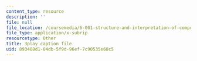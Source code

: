 ```yaml
---
content_type: resource
description: ''
file: null
file_location: /coursemedia/6-001-structure-and-interpretation-of-computer-programs-spring-2005/893408d104db5f9d96ef7c90535e68c5_AbK4bZhUk48.vtt
file_type: application/x-subrip
resourcetype: Other
title: 3play caption file
uid: 893408d1-04db-5f9d-96ef-7c90535e68c5
---
```

